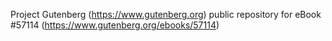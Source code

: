 Project Gutenberg (https://www.gutenberg.org) public repository for
eBook #57114 (https://www.gutenberg.org/ebooks/57114)
